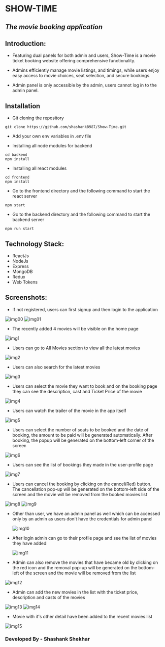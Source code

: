 # SHOW-TIME
## _The movie booking application_




## Introduction:
- Featuring dual panels for both admin and users, Show-Time is a movie ticket booking website offering comprehensive functionality. 

- Admins efficiently manage movie listings, and timings, while users enjoy easy access to movie choices, seat selection, and secure bookings.

- Admin panel is only accessible by the admin, users cannot log in to the admin panel.

## Installation

- Git cloning the repository
```
git clone https://github.com/shashank8987/Show-Time.git
```
- Add your own env variables in .env file

- Installing all node modules for backend
```
cd backend
npm install
```
- Installing all react modules
```
cd frontend
npm install
```
- Go to the frontend directory and the following command to start the react server
```
npm start
```
- Go to the backend directory and the following command to start the backend server
```
npm run start
```

## Technology Stack:

- ReactJs
- NodeJs
- Express
- MongoDB
- Redux
- Web Tokens

## Screenshots:

- If not registered, users can first signup and then login to the application

![img00](./images/p17.png)
![img01](./images/p18.png)
<br/>
- The recently added 4 movies will be visible on the home page

![img1](./images/p1.png)
<br/>
- Users can go to All Movies section to view all the latest movies

![img2](./images/p2.png)

- Users can also search for the latest movies

![img3](./images/p3.png)

- Users can select the movie they want to book and on the booking page they can see the description, cast and Ticket Price of the movie

![img4](./images/p4.png)

- Users can watch the trailer of the movie in the app itself

![img5](./images/p5.png)

- Users can select the number of seats to be booked and the date of booking, the amount to be paid will be generated automatically. After booking, the popup will be generated on the bottom-left corner of the screen

![img6](./images/p14.png)

- Users can see the list of bookings they made in the user-profile page

![img7](./images/p13.png)

- Users can cancel the booking by clicking on the cancel(Red) button. The cancellation pop-up will be generated on the bottom-left side of the screen and the movie will be removed from the booked movies list

![img8](./images/p15.png)
![img9](./images/p16.png)

- Other than user, we have an admin panel as well which can be accessed only by an admin as users don't have the credentials for admin panel

    ![img10](./images/p6.png)

- After login admin can go to their profile page and see the list of movies they have added

    ![img11](./images/p7.png)

- Admin can also remove the movies that have became old by clicking on the red icon and the removal pop-up will be generated on the bottom-left of the screen and the movie will be removed from the list

![img12](./images/p8.png)

- Admin can add the new movies in the list with the ticket price, description and casts of the movies

![img13](./images/p9.png)
![img14](./images/p10.png)

- Movie with it's other detail have been added to the recent movies list

![img15](./images/p12.png)

### Developed By - Shashank Shekhar






